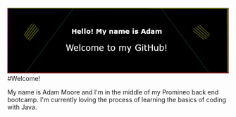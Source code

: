 ![This is an image](https://github.com/admmoore21/admmoore21/blob/main/github_background.jpg)
#Welcome!

My name is Adam Moore and I'm in the middle of my Promineo back end bootcamp. I'm currently loving the process of learning the basics of coding with Java.





<!--
**admmoore21/admmoore21** is a ✨ _special_ ✨ repository because its `README.md` (this file) appears on your GitHub profile.

Here are some ideas to get you started:

- 🔭 I’m currently working on ...
- 🌱 I’m currently learning ...
- 👯 I’m looking to collaborate on ...
- 🤔 I’m looking for help with ...
- 💬 Ask me about ...
- 📫 How to reach me: ...
- 😄 Pronouns: ...
- ⚡ Fun fact: ...
-->
